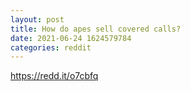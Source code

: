 ```yaml
--- 
layout: post 
title: How do apes sell covered calls? 
date: 2021-06-24 1624579784 
categories: reddit 
--- 
```

https://redd.it/o7cbfq